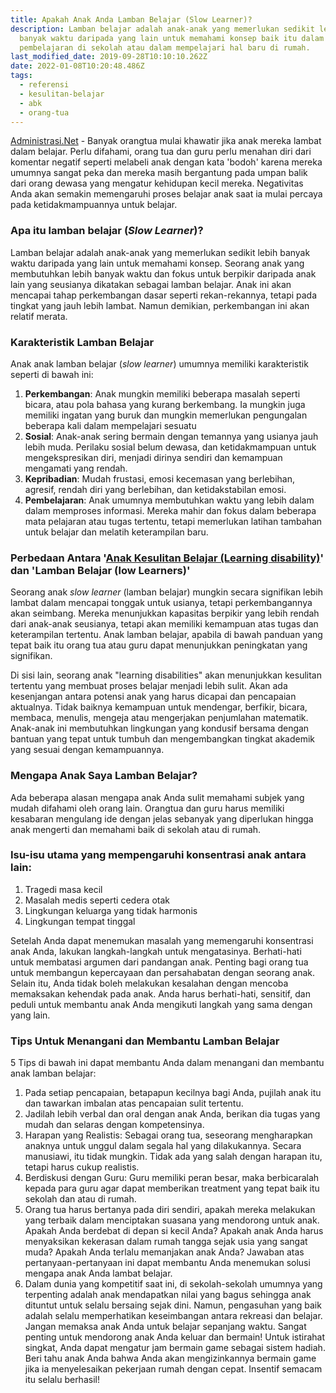 ```yaml
---
title: Apakah Anak Anda Lamban Belajar (Slow Learner)?
description: Lamban belajar adalah anak-anak yang memerlukan sedikit lebih
  banyak waktu daripada yang lain untuk memahami konsep baik itu dalam mengikuti
  pembelajaran di sekolah atau dalam mempelajari hal baru di rumah.
last_modified_date: 2019-09-28T10:10:10.262Z
date: 2022-01-08T10:20:48.486Z
tags:
  - referensi
  - kesulitan-belajar
  - abk
  - orang-tua
---
```

[Administrasi.Net](/ "Administrasi.Net") - Banyak orangtua mulai khawatir jika anak mereka lambat dalam belajar. Perlu difahami, orang tua dan guru perlu menahan diri dari komentar negatif seperti melabeli anak dengan kata 'bodoh' karena mereka umumnya sangat peka dan mereka masih bergantung pada umpan balik dari orang dewasa yang mengatur kehidupan kecil mereka. Negativitas Anda akan semakin memengaruhi proses belajar anak saat ia mulai percaya pada ketidakmampuannya untuk belajar.

### Apa itu lamban belajar (*Slow Learner*)?
Lamban belajar adalah anak-anak yang memerlukan sedikit lebih banyak waktu daripada yang lain untuk memahami konsep. Seorang anak yang membutuhkan lebih banyak waktu dan fokus untuk berpikir daripada anak lain yang seusianya dikatakan sebagai lamban belajar. Anak ini akan mencapai tahap perkembangan dasar seperti rekan-rekannya, tetapi pada tingkat yang jauh lebih lambat. Namun demikian, perkembangan ini akan relatif merata.

### Karakteristik Lamban Belajar
Anak anak lamban belajar (*slow learner*) umumnya memiliki karakteristik seperti di bawah ini:

1. **Perkembangan**: Anak mungkin memiliki beberapa masalah seperti bicara, atau pola bahasa yang kurang berkembang. Ia mungkin juga memiliki ingatan yang buruk dan mungkin memerlukan pengungalan beberapa kali dalam mempelajari sesuatu
2. **Sosial**: Anak-anak sering bermain dengan temannya yang usianya jauh lebih muda. Perilaku sosial belum dewasa, dan ketidakmampuan untuk mengekspresikan diri, menjadi dirinya sendiri dan kemampuan mengamati yang rendah.
3. **Kepribadian**: Mudah frustasi, emosi kecemasan yang berlebihan, agresif, rendah diri yang berlebihan, dan ketidakstabilan emosi.
4. **Pembelajaran**: Anak umumnya membutuhkan waktu yang lebih dalam dalam memproses informasi. Mereka mahir dan fokus dalam beberapa mata pelajaran atau tugas tertentu, tetapi memerlukan latihan tambahan untuk belajar dan melatih keterampilan baru.

### Perbedaan Antara '[Anak Kesulitan Belajar (Learning disability)](/teori/arti-kesulitan-belajar "Arti Kesulitan Belajar")' dan 'Lamban Belajar (low Learners)'

Seorang anak *slow learner* (lamban belajar) mungkin secara signifikan lebih lambat dalam mencapai tonggak untuk usianya, tetapi perkembangannya akan seimbang. Mereka menunjukkan kapasitas berpikir yang lebih rendah dari anak-anak seusianya, tetapi akan memiliki kemampuan atas tugas dan keterampilan tertentu. Anak lamban belajar, apabila di bawah panduan yang tepat baik itu orang tua atau guru dapat menunjukkan peningkatan yang signifikan. 

Di sisi lain, seorang anak "learning disabilities" akan menunjukkan kesulitan tertentu yang membuat proses belajar menjadi lebih sulit. Akan ada kesenjangan antara potensi anak yang harus dicapai dan pencapaian aktualnya. Tidak baiknya kemampuan untuk mendengar, berfikir, bicara, membaca, menulis, mengeja atau mengerjakan penjumlahan matematik. Anak-anak ini membutuhkan lingkungan yang kondusif bersama dengan bantuan yang tepat untuk tumbuh dan mengembangkan tingkat akademik yang sesuai dengan kemampuannya.

### Mengapa Anak Saya Lamban Belajar?
Ada beberapa alasan mengapa anak Anda sulit memahami subjek yang mudah difahami oleh orang lain. Orangtua dan guru harus memiliki kesabaran mengulang ide dengan jelas sebanyak yang diperlukan hingga anak mengerti dan memahami baik di sekolah atau di rumah.

### Isu-isu utama yang mempengaruhi konsentrasi anak antara lain:
1. Tragedi masa kecil
2. Masalah medis seperti cedera otak
3. Lingkungan keluarga yang tidak harmonis
4. Lingkungan tempat tinggal

Setelah Anda dapat menemukan masalah yang memengaruhi konsentrasi anak Anda, lakukan langkah-langkah untuk mengatasinya. Berhati-hati untuk membatasi argumen dari pandangan anak. Penting bagi orang tua untuk membangun kepercayaan dan persahabatan dengan seorang anak. Selain itu, Anda tidak boleh melakukan kesalahan dengan mencoba memaksakan kehendak pada anak. Anda harus berhati-hati, sensitif, dan peduli untuk membantu anak Anda mengikuti langkah yang sama dengan yang lain.

### Tips Untuk Menangani dan Membantu Lamban Belajar
5 Tips di bawah ini dapat membantu Anda dalam menangani dan membantu anak lamban belajar:

1. Pada setiap pencapaian, betapapun kecilnya bagi Anda, pujilah anak itu dan tawarkan imbalan atas pencapaian sulit tertentu.
2. Jadilah lebih verbal dan oral dengan anak Anda, berikan dia tugas yang mudah dan selaras dengan kompetensinya.
3. Harapan yang Realistis: Sebagai orang tua, seseorang mengharapkan anaknya untuk unggul dalam segala hal yang dilakukannya. Secara manusiawi, itu tidak mungkin. Tidak ada yang salah dengan harapan itu, tetapi harus cukup realistis.
4. Berdiskusi dengan Guru: Guru memiliki peran besar, maka berbicaralah kepada para guru agar dapat memberikan treatment yang tepat baik itu sekolah dan atau di rumah.
5. Orang tua harus bertanya pada diri sendiri, apakah mereka melakukan yang terbaik dalam menciptakan suasana yang mendorong untuk anak. Apakah Anda berdebat di depan si kecil Anda? Apakah anak  Anda harus menyaksikan kekerasan dalam rumah tangga sejak usia yang sangat muda? Apakah Anda terlalu memanjakan anak Anda? Jawaban atas pertanyaan-pertanyaan ini dapat membantu Anda menemukan solusi mengapa anak Anda lambat belajar.
6. Dalam dunia yang kompetitif saat ini, di sekolah-sekolah umumnya yang terpenting adalah anak mendapatkan nilai yang bagus sehingga anak dituntut untuk selalu bersaing sejak dini. Namun, pengasuhan yang baik adalah selalu memperhatikan keseimbangan antara rekreasi dan belajar. Jangan memaksa anak Anda untuk belajar sepanjang waktu. Sangat penting untuk mendorong anak Anda keluar dan bermain! Untuk istirahat singkat, Anda dapat mengatur jam bermain game sebagai sistem hadiah. Beri tahu anak Anda bahwa Anda akan mengizinkannya bermain game jika ia menyelesaikan pekerjaan rumah dengan cepat. Insentif semacam itu selalu berhasil!

